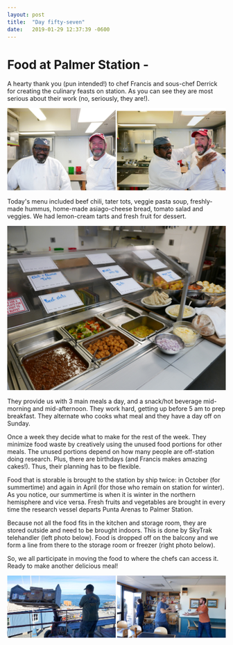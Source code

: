 ```yaml
---
layout: post
title:  "Day fifty-seven"
date:   2019-01-29 12:37:39 -0600
---
```

# Food at Palmer Station - 
A hearty thank you (pun intended!) to chef Francis and sous-chef Derrick for creating the culinary feasts on station. As you can see they are most serious about their work (no, seriously, they are!).

![Francis and Derrick](/assets/blog_photos/190129/theChefs.jpg)

Today's menu included beef chili, tater tots, veggie pasta soup, freshly-made hummus, home-made asiago-cheese bread, tomato salad and veggies. We had lemon-cream tarts and fresh fruit for dessert.

![Today's menu](/assets/blog_photos/190129/P1090384.jpg)

They provide us with 3 main meals a day, and a snack/hot beverage mid-morning and mid-afternoon. They work hard, getting up before 5 am to prep breakfast. They alternate who cooks what meal and they have a day off on Sunday. 

Once a week they decide what to make for the rest of the week. They minimize food waste by creatively using the unused food portions for other meals. The unused portions depend on how many people are off-station doing research. Plus, there are birthdays (and Francis makes amazing cakes!). Thus, their planning has to be flexible.

Food that is storable is brought to the station by ship twice: in October (for summertime) and again in April (for those who remain on station for winter). As you notice, our summertime is when it is winter in the northern hemisphere and vice versa. Fresh fruits and vegetables are brought in every time the research vessel departs Punta Arenas to Palmer Station. 

Because not all the food fits in the kitchen and storage room, they are stored outside and need to be brought indoors. This is done by SkyTrak telehandler (left photo below). Food is dropped off on the balcony and we form a line from there to the storage room or freezer (right photo below). 

So, we all participate in moving the food to where the chefs can access it. Ready to make another delicious meal!

![Food delivery system](/assets/blog_photos/190129/Food_Delivery_PalmerStation.jpg)

